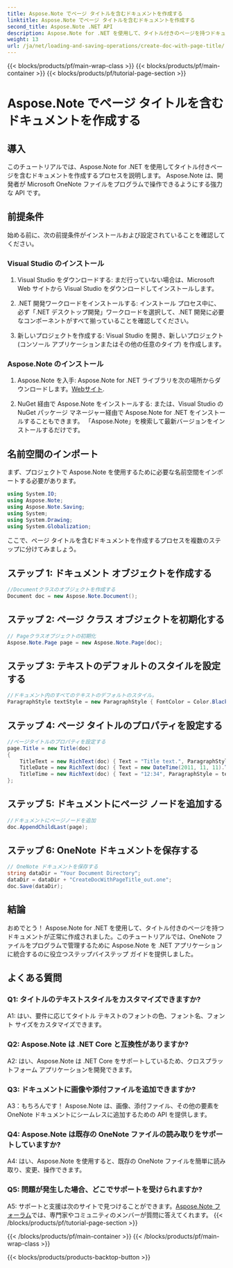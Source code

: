 ```yaml
---
title: Aspose.Note でページ タイトルを含むドキュメントを作成する
linktitle: Aspose.Note でページ タイトルを含むドキュメントを作成する
second_title: Aspose.Note .NET API
description: Aspose.Note for .NET を使用して、タイトル付きのページを持つドキュメントを作成する方法を学びます。シームレスな統合については、ステップバイステップのガイドに従ってください。
weight: 13
url: /ja/net/loading-and-saving-operations/create-doc-with-page-title/
---
```


{{< blocks/products/pf/main-wrap-class >}}
{{< blocks/products/pf/main-container >}}
{{< blocks/products/pf/tutorial-page-section >}}

# Aspose.Note でページ タイトルを含むドキュメントを作成する

## 導入

このチュートリアルでは、Aspose.Note for .NET を使用してタイトル付きページを含むドキュメントを作成するプロセスを説明します。 Aspose.Note は、開発者が Microsoft OneNote ファイルをプログラムで操作できるようにする強力な API です。

## 前提条件

始める前に、次の前提条件がインストールおよび設定されていることを確認してください。

### Visual Studio のインストール

1. Visual Studio をダウンロードする: まだ行っていない場合は、Microsoft Web サイトから Visual Studio をダウンロードしてインストールします。

2. .NET 開発ワークロードをインストールする: インストール プロセス中に、必ず「.NET デスクトップ開発」ワークロードを選択して、.NET 開発に必要なコンポーネントがすべて揃っていることを確認してください。

3. 新しいプロジェクトを作成する: Visual Studio を開き、新しいプロジェクト (コンソール アプリケーションまたはその他の任意のタイプ) を作成します。

### Aspose.Note のインストール

1. Aspose.Note を入手: Aspose.Note for .NET ライブラリを次の場所からダウンロードします。[Webサイト](https://releases.aspose.com/note/net/).

2. NuGet 経由で Aspose.Note をインストールする: または、Visual Studio の NuGet パッケージ マネージャー経由で Aspose.Note for .NET をインストールすることもできます。 「Aspose.Note」を検索して最新バージョンをインストールするだけです。

## 名前空間のインポート

まず、プロジェクトで Aspose.Note を使用するために必要な名前空間をインポートする必要があります。

```csharp
using System.IO;
using Aspose.Note;
using Aspose.Note.Saving;
using System;
using System.Drawing;
using System.Globalization;
```

ここで、ページ タイトルを含むドキュメントを作成するプロセスを複数のステップに分けてみましょう。

## ステップ 1: ドキュメント オブジェクトを作成する

```csharp
//Documentクラスのオブジェクトを作成する
Document doc = new Aspose.Note.Document();
```

## ステップ 2: ページ クラス オブジェクトを初期化する

```csharp
// Pageクラスオブジェクトの初期化
Aspose.Note.Page page = new Aspose.Note.Page(doc);
```

## ステップ 3: テキストのデフォルトのスタイルを設定する

```csharp
//ドキュメント内のすべてのテキストのデフォルトのスタイル。
ParagraphStyle textStyle = new ParagraphStyle { FontColor = Color.Black, FontName = "Arial", FontSize = 10 };
```

## ステップ 4: ページ タイトルのプロパティを設定する

```csharp
//ページタイトルのプロパティを設定する
page.Title = new Title(doc)
{
    TitleText = new RichText(doc) { Text = "Title text.", ParagraphStyle = textStyle },
    TitleDate = new RichText(doc) { Text = new DateTime(2011, 11, 11).ToString("D", CultureInfo.InvariantCulture), ParagraphStyle = textStyle },
    TitleTime = new RichText(doc) { Text = "12:34", ParagraphStyle = textStyle }
};
```

## ステップ 5: ドキュメントにページ ノードを追加する

```csharp
//ドキュメントにページノードを追加
doc.AppendChildLast(page);
```

## ステップ 6: OneNote ドキュメントを保存する

```csharp
// OneNote ドキュメントを保存する
string dataDir = "Your Document Directory";
dataDir = dataDir + "CreateDocWithPageTitle_out.one";
doc.Save(dataDir);
```

## 結論

おめでとう！ Aspose.Note for .NET を使用して、タイトル付きのページを持つドキュメントが正常に作成されました。このチュートリアルでは、OneNote ファイルをプログラムで管理するために Aspose.Note を .NET アプリケーションに統合するのに役立つステップバイステップ ガイドを提供しました。

## よくある質問

### Q1: タイトルのテキストスタイルをカスタマイズできますか?

A1: はい、要件に応じてタイトル テキストのフォントの色、フォント名、フォント サイズをカスタマイズできます。

### Q2: Aspose.Note は .NET Core と互換性がありますか?

A2: はい、Aspose.Note は .NET Core をサポートしているため、クロスプラットフォーム アプリケーションを開発できます。

### Q3: ドキュメントに画像や添付ファイルを追加できますか?

A3：もちろんです！ Aspose.Note は、画像、添付ファイル、その他の要素を OneNote ドキュメントにシームレスに追加するための API を提供します。

### Q4: Aspose.Note は既存の OneNote ファイルの読み取りをサポートしていますか?

A4: はい、Aspose.Note を使用すると、既存の OneNote ファイルを簡単に読み取り、変更、操作できます。

### Q5: 問題が発生した場合、どこでサポートを受けられますか?

 A5: サポートと支援は次のサイトで見つけることができます。[Aspose.Note フォーラム](https://forum.aspose.com/c/note/28)では、専門家やコミュニティのメンバーが質問に答えてくれます。
{{< /blocks/products/pf/tutorial-page-section >}}

{{< /blocks/products/pf/main-container >}}
{{< /blocks/products/pf/main-wrap-class >}}

{{< blocks/products/products-backtop-button >}}
